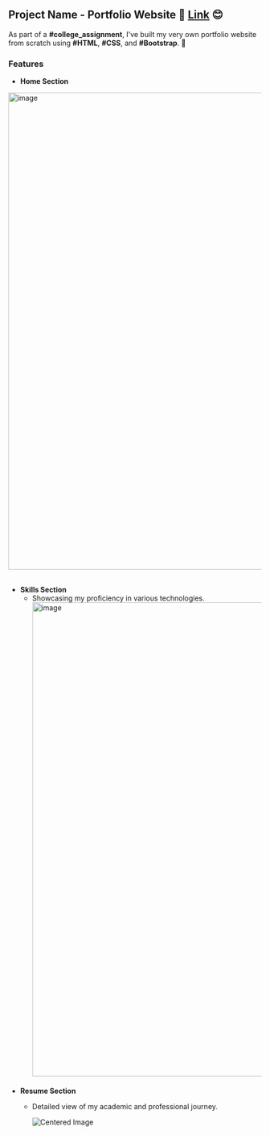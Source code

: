 

## Project Name - Portfolio Website 🚀  [Link](https://vikasrana0007.github.io/Portfolio-bootstrap/) 😊

As part of a **#college_assignment**, I've built my very own portfolio website from scratch using **#HTML**, **#CSS**, and **#Bootstrap**. 🌟

### Features
- **Home Section**

 <img width="947" alt="image" src="https://github.com/Vikasrana0007/Portfolio-bootstrap/assets/138695262/eb98eaf4-40a4-4a04-a54c-ab292967e77d"> <br> <br>

 
- **Skills Section**
  - Showcasing my proficiency in various technologies.
 <img width="941" alt="image" src="https://github.com/Vikasrana0007/Portfolio-bootstrap/assets/138695262/b835abab-01f4-4476-a824-74d737d14792">  <br> <br>
- **Resume Section**
  - Detailed view of my academic and professional journey.
 
    <div class="container d-flex justify-content-center align-items-center" style="height: 100vh;">
    <img src="https://github.com/Vikasrana0007/Portfolio-bootstrap/assets/138695262/9bea7e94-ce3a-438d-b26a-feb41ba1c1b0" alt="Centered Image" class="img-fluid">
  </div>
<br>

- **Services Section**
  - Information about the services I offer.
    <img width="946" alt="image" src="https://github.com/Vikasrana0007/Portfolio-bootstrap/assets/138695262/cfbff0c1-9dc6-490f-a3bd-7233ec3c454d">  <br> <br>


### Technologies Used
- **#HTML**
- **#CSS**
- **#Bootstrap**

### Learning Experience
- Building this portfolio has been an incredible learning experience.
- Gained practical knowledge in responsive web design.
- Enhanced my skills in front-end development.






